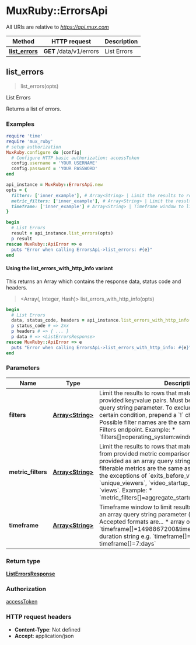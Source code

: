 # MuxRuby::ErrorsApi

All URIs are relative to *https://api.mux.com*

| Method | HTTP request | Description |
| ------ | ------------ | ----------- |
| [**list_errors**](ErrorsApi.md#list_errors) | **GET** /data/v1/errors | List Errors |


## list_errors

> <ListErrorsResponse> list_errors(opts)

List Errors

Returns a list of errors.

### Examples

```ruby
require 'time'
require 'mux_ruby'
# setup authorization
MuxRuby.configure do |config|
  # Configure HTTP basic authorization: accessToken
  config.username = 'YOUR USERNAME'
  config.password = 'YOUR PASSWORD'
end

api_instance = MuxRuby::ErrorsApi.new
opts = {
  filters: ['inner_example'], # Array<String> | Limit the results to rows that match conditions from provided key:value pairs. Must be provided as an array query string parameter.  To exclude rows that match a certain condition, prepend a `!` character to the dimension.  Possible filter names are the same as returned by the List Filters endpoint.  Example:    * `filters[]=operating_system:windows&filters[]=!country:US` 
  metric_filters: ['inner_example'], # Array<String> | Limit the results to rows that match inequality conditions from provided metric comparison clauses. Must be provided as an array query string parameter.  Possible filterable metrics are the same as the set of metric ids, with the exceptions of `exits_before_video_start`, `unique_viewers`, `video_startup_failure_percentage`, and `views`.  Example:    * `metric_filters[]=aggregate_startup_time>=1000` 
  timeframe: ['inner_example'] # Array<String> | Timeframe window to limit results by. Must be provided as an array query string parameter (e.g. timeframe[]=).  Accepted formats are...    * array of epoch timestamps e.g. `timeframe[]=1498867200&timeframe[]=1498953600`   * duration string e.g. `timeframe[]=24:hours or timeframe[]=7:days` 
}

begin
  # List Errors
  result = api_instance.list_errors(opts)
  p result
rescue MuxRuby::ApiError => e
  puts "Error when calling ErrorsApi->list_errors: #{e}"
end
```

#### Using the list_errors_with_http_info variant

This returns an Array which contains the response data, status code and headers.

> <Array(<ListErrorsResponse>, Integer, Hash)> list_errors_with_http_info(opts)

```ruby
begin
  # List Errors
  data, status_code, headers = api_instance.list_errors_with_http_info(opts)
  p status_code # => 2xx
  p headers # => { ... }
  p data # => <ListErrorsResponse>
rescue MuxRuby::ApiError => e
  puts "Error when calling ErrorsApi->list_errors_with_http_info: #{e}"
end
```

### Parameters

| Name | Type | Description | Notes |
| ---- | ---- | ----------- | ----- |
| **filters** | [**Array&lt;String&gt;**](String.md) | Limit the results to rows that match conditions from provided key:value pairs. Must be provided as an array query string parameter.  To exclude rows that match a certain condition, prepend a &#x60;!&#x60; character to the dimension.  Possible filter names are the same as returned by the List Filters endpoint.  Example:    * &#x60;filters[]&#x3D;operating_system:windows&amp;filters[]&#x3D;!country:US&#x60;  | [optional] |
| **metric_filters** | [**Array&lt;String&gt;**](String.md) | Limit the results to rows that match inequality conditions from provided metric comparison clauses. Must be provided as an array query string parameter.  Possible filterable metrics are the same as the set of metric ids, with the exceptions of &#x60;exits_before_video_start&#x60;, &#x60;unique_viewers&#x60;, &#x60;video_startup_failure_percentage&#x60;, and &#x60;views&#x60;.  Example:    * &#x60;metric_filters[]&#x3D;aggregate_startup_time&gt;&#x3D;1000&#x60;  | [optional] |
| **timeframe** | [**Array&lt;String&gt;**](String.md) | Timeframe window to limit results by. Must be provided as an array query string parameter (e.g. timeframe[]&#x3D;).  Accepted formats are...    * array of epoch timestamps e.g. &#x60;timeframe[]&#x3D;1498867200&amp;timeframe[]&#x3D;1498953600&#x60;   * duration string e.g. &#x60;timeframe[]&#x3D;24:hours or timeframe[]&#x3D;7:days&#x60;  | [optional] |

### Return type

[**ListErrorsResponse**](ListErrorsResponse.md)

### Authorization

[accessToken](../README.md#accessToken)

### HTTP request headers

- **Content-Type**: Not defined
- **Accept**: application/json

